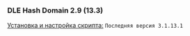 ### DLE Hash Domain 2.9 (13.3)
[Установка и настройка скрипта:](https://github.com/coolbylink/dlehashdomain/wiki/Установка-и-обновления-2.9.X) `Последняя версия 3.1.13.1`
